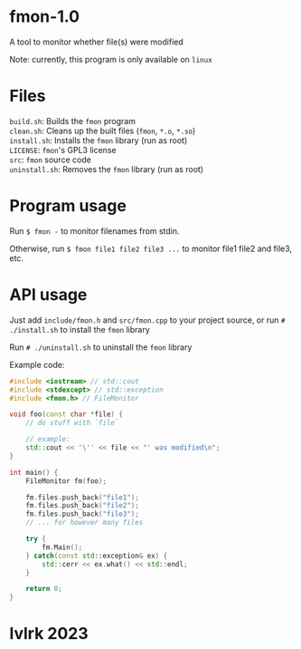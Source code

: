 # fmon-1.0
A tool to monitor whether file(s) were modified

Note: currently, this program is only available on `linux`

# Files
`build.sh`: Builds the `fmon` program<br>
`clean.sh`: Cleans up the built files (`fmon`, `*.o`, `*.so`)<br>
`install.sh`: Installs the `fmon` library (run as root)<br>
`LICENSE`: `fmon`'s GPL3 license<br>
`src`: `fmon` source code<br>
`uninstall.sh`: Removes the `fmon` library (run as root)<br>

# Program usage
Run
`$ fmon -`
to monitor filenames from stdin.

Otherwise, run
`$ fmon file1 file2 file3 ...`
to monitor file1 file2 and file3, etc.

# API usage
Just add `include/fmon.h` and `src/fmon.cpp` to your project source,
or run
`# ./install.sh`
to install the `fmon` library

Run
`# ./uninstall.sh`
to uninstall the `fmon` library

Example code:
```cpp
#include <iostream> // std::cout
#include <stdexcept> // std::exception
#include <fmon.h> // FileMonitor

void foo(const char *file) {
    // do stuff with `file`

    // example:
    std::cout << '\'' << file << "' was modified\n";
}

int main() {
    FileMonitor fm(foo);

    fm.files.push_back("file1");
    fm.files.push_back("file2");
    fm.files.push_back("file3");
    // ... for however many files

    try {
        fm.Main();
    } catch(const std::exception& ex) {
        std::cerr << ex.what() << std::endl;
    }

    return 0;
}
```
# lvlrk 2023

